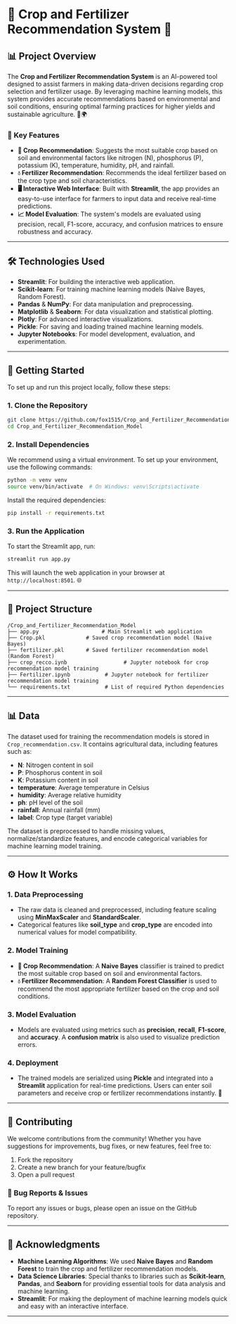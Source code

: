 # **🌾 Crop and Fertilizer Recommendation System 🌱**

## **📊 Project Overview**

The **Crop and Fertilizer Recommendation System** is an AI-powered tool designed to assist farmers in making data-driven decisions regarding crop selection and fertilizer usage. By leveraging machine learning models, this system provides accurate recommendations based on environmental and soil conditions, ensuring optimal farming practices for higher yields and sustainable agriculture. 🌾🌍

### **🔑 Key Features**
- **🌱 Crop Recommendation**: Suggests the most suitable crop based on soil and environmental factors like nitrogen (N), phosphorus (P), potassium (K), temperature, humidity, pH, and rainfall.
- **💧 Fertilizer Recommendation**: Recommends the ideal fertilizer based on the crop type and soil characteristics.
- **🖥️ Interactive Web Interface**: Built with **Streamlit**, the app provides an easy-to-use interface for farmers to input data and receive real-time predictions.
- **📈 Model Evaluation**: The system's models are evaluated using precision, recall, F1-score, accuracy, and confusion matrices to ensure robustness and accuracy.

---

## **🛠️ Technologies Used**

- **Streamlit**: For building the interactive web application.
- **Scikit-learn**: For training machine learning models (Naive Bayes, Random Forest).
- **Pandas** & **NumPy**: For data manipulation and preprocessing.
- **Matplotlib** & **Seaborn**: For data visualization and statistical plotting.
- **Plotly**: For advanced interactive visualizations.
- **Pickle**: For saving and loading trained machine learning models.
- **Jupyter Notebooks**: For model development, evaluation, and experimentation.

---

## **🚀 Getting Started**

To set up and run this project locally, follow these steps:

### **1. Clone the Repository**

```bash
git clone https://github.com/fox1515/Crop_and_Fertilizer_Recommendation_Model.git
cd Crop_and_Fertilizer_Recommendation_Model
```

### **2. Install Dependencies**

We recommend using a virtual environment. To set up your environment, use the following commands:

```bash
python -m venv venv
source venv/bin/activate  # On Windows: venv\Scripts\activate
```

Install the required dependencies:

```bash
pip install -r requirements.txt
```

### **3. Run the Application**

To start the Streamlit app, run:

```bash
streamlit run app.py
```

This will launch the web application in your browser at `http://localhost:8501`. 🌐

---

## **📁 Project Structure**

```
/Crop_and_Fertilizer_Recommendation_Model
├── app.py                    # Main Streamlit web application
├── Crop.pkl             # Saved crop recommendation model (Naive Bayes)
├── fertilizer.pkl       # Saved fertilizer recommendation model (Random Forest)
├── crop_recco.iynb                  # Jupyter notebook for crop recommendation model training
├── Fertilizer.ipynb           # Jupyter notebook for fertilizer recommendation model training
└── requirements.txt           # List of required Python dependencies
```

---

## **📊 Data**

The dataset used for training the recommendation models is stored in `Crop_recommendation.csv`. It contains agricultural data, including features such as:
- **N**: Nitrogen content in soil
- **P**: Phosphorus content in soil
- **K**: Potassium content in soil
- **temperature**: Average temperature in Celsius
- **humidity**: Average relative humidity
- **ph**: pH level of the soil
- **rainfall**: Annual rainfall (mm)
- **label**: Crop type (target variable)

The dataset is preprocessed to handle missing values, normalize/standardize features, and encode categorical variables for machine learning model training.

---

## **⚙️ How It Works**

### **1. Data Preprocessing**
- The raw data is cleaned and preprocessed, including feature scaling using **MinMaxScaler** and **StandardScaler**.
- Categorical features like **soil_type** and **crop_type** are encoded into numerical values for model compatibility.

### **2. Model Training**
- **🌱 Crop Recommendation**: A **Naive Bayes** classifier is trained to predict the most suitable crop based on soil and environmental factors.
- **💧 Fertilizer Recommendation**: A **Random Forest Classifier** is used to recommend the most appropriate fertilizer based on the crop and soil conditions.

### **3. Model Evaluation**
- Models are evaluated using metrics such as **precision**, **recall**, **F1-score**, and **accuracy**. A **confusion matrix** is also used to visualize prediction errors.

### **4. Deployment**
- The trained models are serialized using **Pickle** and integrated into a **Streamlit** application for real-time predictions. Users can enter soil parameters and receive crop or fertilizer recommendations instantly. 🚜

---

## **🤝 Contributing**

We welcome contributions from the community! Whether you have suggestions for improvements, bug fixes, or new features, feel free to:
1. Fork the repository
2. Create a new branch for your feature/bugfix
3. Open a pull request

### **🐞 Bug Reports & Issues**
To report any issues or bugs, please open an issue on the GitHub repository.

---

## **🙏 Acknowledgments**

- **Machine Learning Algorithms**: We used **Naive Bayes** and **Random Forest** to train the crop and fertilizer recommendation models.
- **Data Science Libraries**: Special thanks to libraries such as **Scikit-learn**, **Pandas**, and **Seaborn** for providing essential tools for data analysis and machine learning.
- **Streamlit**: For making the deployment of machine learning models quick and easy with an interactive interface.

---
